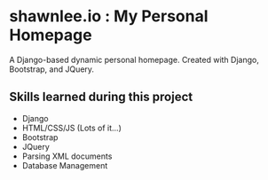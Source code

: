 # shawnlee.io : My Personal Homepage
A Django-based dynamic personal homepage.
Created with Django, Bootstrap, and JQuery.

## Skills learned during this project
- Django
- HTML/CSS/JS (Lots of it...)
- Bootstrap
- JQuery
- Parsing XML documents
- Database Management
